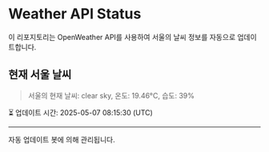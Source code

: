 
# Weather API Status

이 리포지토리는 OpenWeather API를 사용하여 서울의 날씨 정보를 자동으로 업데이트합니다.

## 현재 서울 날씨
> 서울의 현재 날씨: clear sky, 온도: 19.46°C, 습도: 39%

⏳ 업데이트 시간: 2025-05-07 08:15:30 (UTC)

---
자동 업데이트 봇에 의해 관리됩니다.
